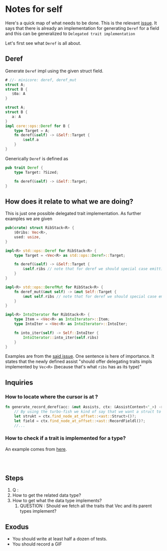# Notes for self

Here's a quick map of what needs to be done.
This is the relevant [issue](https://github.com/rust-lang/rust-analyzer/issues/14386).
It says that there is already an implementation for generating `Deref` for a field
and this can be generalized to `Delegated trait implementation`


Let's first see what `Deref` is all about.

## Deref 

Generate `Deref` impl using the given struct field.

```rust
# //- minicore: deref, deref_mut
struct A;
struct B {
   $0a: A
}
```
  
```rust
struct A;
struct B {
   a: A
}
impl core::ops::Deref for B {
    type Target = A;
    fn deref(&self) -> &Self::Target {
        &self.a
    }
}
```

Generically `Deref` is defined as

```rust 
pub trait Deref {
    type Target: ?Sized;

    fn deref(&self) -> &Self::Target;
}
```

## How does it relate to what we are doing?

This is just one possible delegated trait implementation.
As further examples we are given 

```rust
pub(crate) struct RibStack<R> {
    $0ribs: Vec<R>,
    used: usize,
}  
```

```rust
impl<R> std::ops::Deref for RibStack<R> {
    type Target = <Vec<R> as std::ops::Deref>::Target;

    fn deref(&self) -> &Self::Target {
        &self.ribs // note that for deref we should special case emitting `&self.field` instead of `self.field.deref()`/`Deref::deref(&self.field)`
    }
}

impl<R> std::ops::DerefMut for RibStack<R> {
    fn deref_mut(&mut self) -> &mut Self::Target {
        &mut self.ribs // note that for deref we should special case emitting `&mut self.field` instead of `self.field.deref_mut()`/`DerefMut::deref_mut(&mut self.field)`
    }
}

impl<R> IntoIterator for RibStack<R> {
    type Item = <Vec<R> as IntoIterator>::Item;
    type IntoIter = <Vec<R> as IntoIterator>::IntoIter;

    fn into_iter(self) -> Self::IntoIter {
        IntoIterator::into_iter(self.ribs)
    }
}
```

Examples are from the [said issue](https://github.com/rust-lang/rust-analyzer/issues/14386).
One sentence is here of importance.
It states that the newly defined assist "should offer delegating traits impls implemented by `Vec<R>` (because that's what `ribs` has as its type)"

## Inquiries 

### How to locate where the cursor is at ?

```rust
fn generate_record_deref(acc: &mut Assists, ctx: &AssistContext<'_>) -> Option<()> {
    // By using the turbo-fish we kind of say that we want a struct to be found. 
    let strukt = ctx.find_node_at_offset::<ast::Struct>()?;
    let field = ctx.find_node_at_offset::<ast::RecordFieldl()?;
    //...
```

### How to check if a trait is implemented for a type?

An example comes from [here](./crates/ide-assists/src/handlers/generate_deref.rs).

```rust

    
```

## Steps

1. Q : 
2. How to get the related data type?
3. How to get what the data type implements?
    1. QUESTION : Should we fetch all the traits that Vec<R> and its parent types implement?  


## Exodus

- You should write at least half a dozen of tests. 
- You should record a GIF
